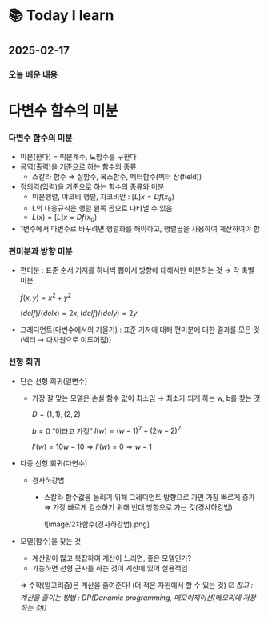 # 📚 Today I learn

## 2025-02-17

### 오늘 배운 내용

# 다변수 함수의 미분

### 다변수 함수의 미분

- 미분(한다) = 미분계수, 도함수를 구한다
- 공역(출력)을 기준으로 하는 함수의 종류
    - 스칼라 함수 ⇒ 실함수, 복소함수, 벡터함수(벡터 장(field))
- 정의역(입력)을 기준으로 하는 함수의 종류와 미분
    - 미분행렬, 야코비 행렬, 자코비안 : $[L]x = Df(x_0)$
    - L의 대응규칙은 행렬 왼쪽 곱으로 나타낼 수 있음
    - $L(x) = [L]x = Df(x_0)$
- 1변수에서 다변수로 바꾸려면 행렬화를 해야하고, 행렬곱을 사용하여 계산하여야 함

### 편미분과 방향 미분

- 편미분 : 표준 순서 기저를 하나씩 뽑아서 방향에 대해서만 미분하는 것 → 각 축별 미분
    
    $f(x, y) = x^2 + y^2$
    
    $(del f)/(del x) = 2x, (del f)/(del y) = 2y$
    
- 그레디언트(다변수에서의 기울기) : 표준 기저에 대해 편미분에 대한 결과를 모은 것 (벡터 → 다차원으로 이루어짐))

### 선형 회귀

- 단순 선형 회귀(일변수)
    - 가장 잘 맞는 모델은 손실 함수 값이 최소임
    → 최소가 되게 하는 w, b를 찾는 것
        
        $D = {(1, 1), (2, 2)}$
        
        $b = 0$
         “이라고 가정”
        $l(w) = (w - 1)^2 + (2w - 2)^2$
        
        $l’(w) = 10w - 10 ⇒ l’(w) = 0 ⇒ w -1$ 
        
- 다중 선형 회귀(다변수)
    - 경사하강법
        - 스칼라 함수값을 늘리기 위해 그레디언트 방향으로 가면 가장 빠르게 증가 
        ⇒ 가장 빠르게 감소하기 위해 반대 방향으로 가는 것(경사하강법)
            
            ![image/2차함수(경사하강법).png]
            
- 모델(함수)을 찾는 것
    - 계산량이 많고 복잡하여 계산이 느리면, 좋은 모델인가?
    - 가능하면 선형 근사를 하는 것이 계산에 있어 실용적임
    
    ⇒ 수학(알고리즘)은 계산을 줄여준다! (더 적은 자원에서 할 수 있는 것)
    ☑️ *참고 : 계산을 줄이는 방법 : DP(Danamic programming, 메모이제이션(메모리에 저장하는 것))*

